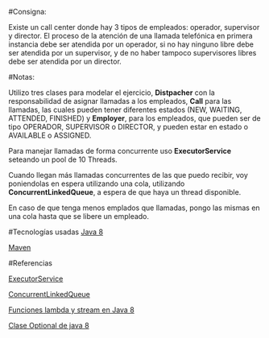 #Consigna:

Existe un call center donde hay 3 tipos de empleados: operador, supervisor y director. El proceso de la atención de una llamada telefónica en primera instancia debe ser atendida por un operador, si no hay ninguno libre debe ser atendida por un supervisor, y de no haber tampoco supervisores libres debe ser atendida por un director.


#Notas:

Utilizo tres clases para modelar el ejercicio, <b>Distpacher</b> con la responsabilidad de asignar llamadas a los empleados, <b>Call</b> para las llamadas, las cuales pueden tener diferentes estados (NEW, WAITING, ATTENDED, FINISHED) y <b>Employer</b>, para los empleados, que pueden ser de tipo OPERADOR, SUPERVISOR o DIRECTOR, y pueden estar en estado o AVAILABLE o ASSIGNED.


Para manejar llamadas de forma concurrente uso <b>ExecutorService</b> seteando un pool de 10 Threads.

Cuando llegan más llamadas concurrentes de las que puedo recibir, voy poniendolas en espera utilizando una cola, utilizando <b>ConcurrentLinkedQueue</B>, a  espera de que haya un thread disponible.


En caso de que tenga menos emplados que llamadas, pongo las mismas en una cola hasta que se libere un empleado.


#Tecnologías usadas
[Java 8](https://www.java.com/es/download/faq/java8.xml)

[Maven](https://maven.apache.org)


#Referencias

[ExecutorService](https://www.arquitecturajava.com/java-executor-service-y-threading/)

[ConcurrentLinkedQueue](https://www.redeszone.net/2012/10/01/curso-java-volumen-ix-estructuras-para-programacion-concurrente-ii/)

[Funciones lambda y stream en Java 8](http://www.oracle.com/technetwork/es/articles/java/expresiones-lambda-api-stream-java-2633852-esa.html)

[Clase Optional de java 8](https://www.adictosaltrabajo.com/tutoriales/optional-java-8/)



